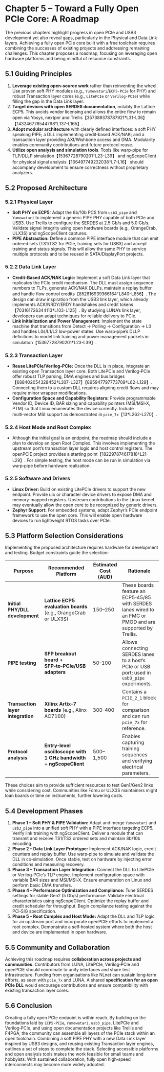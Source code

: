 # Chapter 5 – Toward a Fully Open PCIe Core: A Roadmap

The previous chapters highlight progress in open PCIe and USB3 development yet also reveal gaps, particularly in the Physical and Data Link layers.  Achieving a fully open PCIe core built with a free toolchain requires combining the successes of existing projects and addressing remaining challenges.  This chapter proposes a roadmap, focusing on leveraging open hardware platforms and being mindful of resource constraints.

## 5.1 Guiding Principles

1. **Leverage existing open‑source work** rather than reinventing the wheel.  Use proven soft PHY modules (e.g., `Yumewatari`/`ECP5‑PCIe` for PHY) and robust Transaction layer cores (e.g., `LitePCIe` or `Verilog‑PCIe`) while filling the gap in the Data Link layer.
2. **Target devices with open SERDES documentation**, notably the Lattice ECP5.  This avoids vendor licensing and allows the entire flow to remain open via Yosys, nextpnr and Trellis【357389378787921†L31-L36】【143246778544798†L137-L165】.
3. **Adopt modular architecture** with clearly defined interfaces: a soft PHY speaking PIPE; a DLL implementing credit‑based ACK/NAK; and a transaction layer providing AXI/Wishbone access and DMA.  Modularity enables community contributions and future protocol reuse.
4. **Utilize open analysis and simulation tools**.  Tools like warp‑pipe for TLP/DLLP simulation【15367728790201†L23-L39】 and ngScopeClient for physical signal analysis【166497749232038†L7-L16】 should accompany development to ensure correctness without proprietary analyzers.

## 5.2 Proposed Architecture

### 5.2.1 Physical Layer

- **Soft PHY on ECP5:** Adapt the 8b/10b PCS from `usb3_pipe` and `Yumewatari` to implement a generic PIPE PHY capable of both PCIe and USB3.  Use Trellis to configure the SERDES at 2.5 Gb/s and 5.0 Gb/s.  Validate signal integrity using open hardware boards (e.g., OrangeCrab, ULX3S) and ngScopeClient captures.
- **PIPE Abstraction:** Define a common PIPE interface module that can emit ordered sets (TS1/TS2 for PCIe, training sets for USB3) and accept training and status signals.  This will allow the same PHY to service multiple protocols and to be reused in SATA/DisplayPort projects.

### 5.2.2 Data Link Layer

- **Credit‑Based ACK/NAK Logic:** Implement a soft Data Link layer that replicates the PCIe credit mechanism.  The DLL must assign sequence numbers to TLPs, generate ACK/NAK DLLPs, maintain a replay buffer and handle flow control credits【852616939366164†L840-L856】.  The design can draw inspiration from the USB3 link layer, which already implements ACK/NRDY/ERDY handshakes and credit tokens【703161726344113†L103-L125】.  By studying LUNA’s link layer, developers can adapt techniques for reliable delivery to PCIe.
- **Link Initialization and Power Management:** Implement the state machine that transitions from Detect → Polling → Configuration → L0 and handles L0s/L1/L2 low‑power states.  Use warp‑pipe’s DLLP definitions to model link training and power management packets in simulation【15367728790201†L23-L39】.

### 5.2.3 Transaction Layer

- **Reuse LitePCIe/Verilog‑PCIe:** Once the DLL is in place, integrate an existing open Transaction layer core.  Both LitePCIe and Verilog‑PCIe offer robust TLP parsing, DMA engines and bus bridges【688402054328452†L307-L327】【895947797773709†L62-L129】.  Connecting them to a custom DLL requires aligning credit flows and may require minor wrapper modifications.
- **Configuration Space and Capability Registers:** Provide programmable Vendor ID, Device ID, BAR sizing and capability pointers (MSI/MSI‑X, PTM) so that Linux enumerates the device correctly.  Include multi‑vector MSI support as demonstrated in `pcie_7x`【13†L262-L270】.

### 5.2.4 Host Mode and Root Complex

- Although the initial goal is an endpoint, the roadmap should include a plan to develop an open Root Complex.  This involves implementing the upstream port’s transaction layer logic and host control registers.  The openPCIE project provides a starting point【182297874617818†L21-L29】.  For simple testing, the host mode can be run in simulation via warp‑pipe before hardware realization.

### 5.2.5 Software and Drivers

- **Linux Driver:** Build on existing LitePCIe drivers to support the new endpoint.  Provide uio or character device drivers to expose DMA and memory‑mapped registers.  Upstream contributions to the Linux kernel may eventually allow the open core to be recognized by generic drivers.
- **Zephyr Support:** For embedded systems, adapt Zephyr’s PCIe endpoint framework to use the open core.  This will enable open hardware devices to run lightweight RTOS tasks over PCIe.

## 5.3 Platform Selection Considerations

Implementing the proposed architecture requires hardware for development and testing.  Budget constraints guide the selection:

| Purpose | Recommended Platform | Estimated Cost (AUD) | Rationale |
|---|---|---|---|
| **Initial PHY/DLL development** | **Lattice ECP5 evaluation boards** (e.g., OrangeCrab or ULX3S) | 150–250 | These boards feature an ECP5‑45/85 with SERDES lanes wired to an FMC or PMOD and are supported by Trellis. |
| **PIPE testing** | **SFP breakout board + SFP‑to‑PCIe/USB adapters** | 50–100 | Allows connecting SERDES lanes to a host’s PCIe or USB port; used in `usb3_pipe` experiments. |
| **Transaction layer integration** | **Xilinx Artix‑7 boards** (e.g., Alinx AC7100) | 300–400 | Contains a `PCIE_2_1` block for comparison and can run `pcie_7x` for reference. |
| **Protocol analysis** | **Entry‑level oscilloscope with 1 GHz bandwidth** + **ngScopeClient** | 500–1,500 | Enables capturing training sequences and verifying electrical parameters. |

These choices aim to provide sufficient resources to test Gen1/Gen2 links while considering cost.  Communities like Fomu or ULX3S maintainers might loan boards or time on instruments, further lowering costs.

## 5.4 Development Phases

1. **Phase 1 – Soft PHY & PIPE Validation:** Adapt and merge `Yumewatari` and `usb3_pipe` into a unified soft PHY with a PIPE interface targeting ECP5.  Verify link training with ngScopeClient.  Deliver a module that can transmit and receive TS1/TS2 ordered sets and maintain 8b/10b encoding.
2. **Phase 2 – Data Link Layer Prototype:** Implement ACK/NAK logic, credit counters and replay buffer.  Use warp‑pipe to simulate and validate the DLL in co‑simulation.  Once stable, test on hardware by injecting error conditions and measuring recovery.
3. **Phase 3 – Transaction Layer Integration:** Connect the DLL to LitePCIe or Verilog‑PCIe’s TLP engine.  Implement configuration space with variable BAR sizes and MSI/MSI‑X.  Ensure enumeration on Linux and perform basic DMA transfers.
4. **Phase 4 – Performance Optimization and Compliance:** Tune SERDES settings for stable Gen2 (5 Gb/s) performance.  Validate electrical characteristics using ngScopeClient.  Optimize the replay buffer and credit scheduler for throughput.  Begin compliance testing against the PCI‑SIG specification.
5. **Phase 5 – Root Complex and Host Mode:** Adapt the DLL and TLP logic for an upstream port and incorporate openPCIE efforts to implement a root complex.  Demonstrate a self‑hosted system where both the host and device are implemented in open hardware.

## 5.5 Community and Collaboration

Achieving this roadmap requires **collaboration across projects and communities**.  Contributors from LUNA, LitePCIe, Verilog‑PCIe and openPCIE should coordinate to unify interfaces and share test infrastructure.  Funding from organisations like NLnet can sustain long‑term efforts, as seen with `pcie_7x` and LUNA.  A shared **specification for an open PCIe DLL** would encourage contributions and ensure compatibility with existing transaction layer cores.

## 5.6 Conclusion

Creating a fully open PCIe endpoint is within reach.  By building on the foundations laid by `ECP5‑PCIe`, `Yumewatari`, `usb3_pipe`, LitePCIe and Verilog‑PCIe, and using open documentation projects like Trellis and F4PGA, the community can assemble all layers of the PCIe stack within an open toolchain.  Combining a soft PIPE PHY with a new Data Link layer inspired by USB3 designs, and reusing existing Transaction layer engines, outlines a set of steps to complete the stack.  Selecting accessible platforms and open analysis tools makes the work feasible for small teams and hobbyists.  With sustained collaboration, fully open high‑speed interconnects may become more widely adopted.